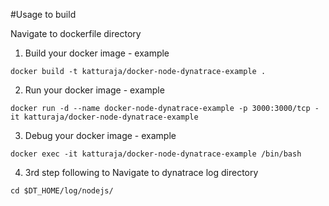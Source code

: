 #Usage to build

Navigate to dockerfile directory

1. Build your docker image - example
```
docker build -t katturaja/docker-node-dynatrace-example .
```

2. Run your docker image - example
```
docker run -d --name docker-node-dynatrace-example -p 3000:3000/tcp -it katturaja/docker-node-dynatrace-example
```

3. Debug your docker image - example
```
docker exec -it katturaja/docker-node-dynatrace-example /bin/bash
```

4. 3rd step following to Navigate to dynatrace log directory
```
cd $DT_HOME/log/nodejs/
```

